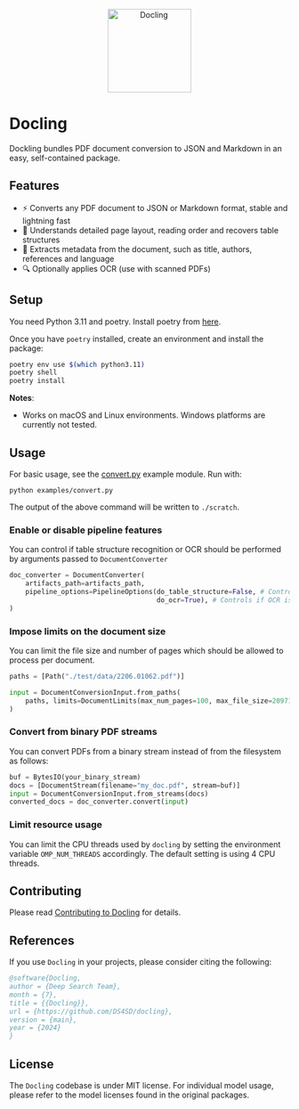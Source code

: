 <p align="center">
  <a href="https://github.com/ds4sd/docling"> <img loading="lazy" alt="Docling" src="logo.png" width="150" /> </a>
</p>

# Docling

Dockling bundles PDF document conversion to JSON and Markdown in an easy, self-contained package.

## Features
* ⚡ Converts any PDF document to JSON or Markdown format, stable and lightning fast
* 📑 Understands detailed page layout, reading order and recovers table structures
* 📝 Extracts metadata from the document, such as title, authors, references and language
* 🔍 Optionally applies OCR (use with scanned PDFs)

## Setup

You need Python 3.11 and poetry. Install poetry from [here](https://python-poetry.org/docs/#installing-with-the-official-installer).

Once you have `poetry` installed, create an environment and install the package:

```bash
poetry env use $(which python3.11)
poetry shell
poetry install
```

**Notes**:
* Works on macOS and Linux environments. Windows platforms are currently not tested.


## Usage

For basic usage, see the [convert.py](examples/convert.py) example module. Run with:

```
python examples/convert.py
```
The output of the above command will be written to `./scratch`.

### Enable or disable pipeline features

You can control if table structure recognition or OCR should be performed by arguments passed to `DocumentConverter` 
```python
doc_converter = DocumentConverter(
    artifacts_path=artifacts_path,
    pipeline_options=PipelineOptions(do_table_structure=False, # Controls if table structure is recovered. 
                                     do_ocr=True), # Controls if OCR is applied (ignores programmatic content)
)
```

### Impose limits on the document size

You can limit the file size and number of pages which should be allowed to process per document.
```python
paths = [Path("./test/data/2206.01062.pdf")]

input = DocumentConversionInput.from_paths(
    paths, limits=DocumentLimits(max_num_pages=100, max_file_size=20971520)
)
```

### Convert from binary PDF streams 

You can convert PDFs from a binary stream instead of from the filesystem as follows:
```python
buf = BytesIO(your_binary_stream)
docs = [DocumentStream(filename="my_doc.pdf", stream=buf)]
input = DocumentConversionInput.from_streams(docs)
converted_docs = doc_converter.convert(input)
```
### Limit resource usage

You can limit the CPU threads used by `docling` by setting the environment variable `OMP_NUM_THREADS` accordingly. The default setting is using 4 CPU threads.


## Contributing

Please read [Contributing to Docling](./CONTRIBUTING.md) for details.


## References

If you use `Docling` in your projects, please consider citing the following:

```bib
@software{Docling,
author = {Deep Search Team},
month = {7},
title = {{Docling}},
url = {https://github.com/DS4SD/docling},
version = {main},
year = {2024}
}
```

## License

The `Docling` codebase is under MIT license.
For individual model usage, please refer to the model licenses found in the original packages.
